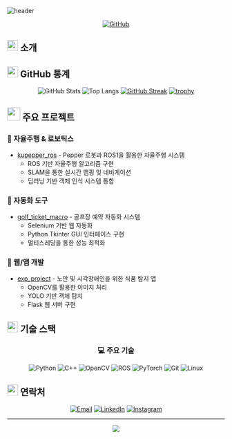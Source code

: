 ![header](https://capsule-render.vercel.app/api?type=wave&color=auto&height=300&section=header&text=Developer%20Profile&fontSize=70)

<div align="center">
  
[![GitHub](https://img.shields.io/badge/GitHub-181717?style=for-the-badge&logo=github&logoColor=white)](https://github.com/yeodonghyeon1)

</div>

## <img src="https://media2.giphy.com/media/QssGEmpkyEOhBCb7e1/giphy.gif?cid=ecf05e47a0n3gi1bfqntqmob8g9aid1oyj2wr3ds3mg700bl&rid=giphy.gif" width="25px"> 소개


## <img src="https://media.giphy.com/media/iY8CRBdQXODJSCERIr/giphy.gif" width="25px"> GitHub 통계
<div align="center">
  
![GitHub Stats](https://github-readme-stats.vercel.app/api?username=yeodonghyeon1&show_icons=true&theme=radical)
![Top Langs](https://github-readme-stats.vercel.app/api/top-langs/?username=yeodonghyeon1&layout=compact&theme=radical)
[![GitHub Streak](https://github-readme-streak-stats.herokuapp.com/?user=yeodonghyeon1&theme=radical)](https://git.io/streak-stats)
[![trophy](https://github-profile-trophy.vercel.app/?username=yeodonghyeon1&theme=radical&row=1&column=6)](https://github.com/ryo-ma/github-profile-trophy)

</div>

## <img src="https://media.giphy.com/media/WUlplcMpOCEmTGBtBW/giphy.gif" width="30px"> 주요 프로젝트

### 🚗 자율주행 & 로보틱스
- [kupepper_ros](https://github.com/yeodonghyeon1/kupepper_ros) - Pepper 로봇과 ROS1을 활용한 자율주행 시스템
  - ROS 기반 자율주행 알고리즘 구현
  - SLAM을 통한 실시간 맵핑 및 네비게이션
  - 딥러닝 기반 객체 인식 시스템 통합

### 🔧 자동화 도구
- [golf_ticket_macro](https://github.com/yeodonghyeon1/golf_ticket_macro) - 골프장 예약 자동화 시스템
  - Selenium 기반 웹 자동화
  - Python Tkinter GUI 인터페이스 구현
  - 멀티스레딩을 통한 성능 최적화

### 📱 웹/앱 개발
- [exp_project](https://github.com/yeodonghyeon1/exp_project) - 노안 및 시각장애인을 위한 식품 탐지 앱
  - OpenCV를 활용한 이미지 처리
  - YOLO 기반 객체 탐지
  - Flask 웹 서버 구현

## <img src="https://media.giphy.com/media/jSKBmKkvo2dPQQtsR1/giphy.gif" width="25px"> 기술 스택

<div align="center">

### 💻 주요 기술
![Python](https://img.shields.io/badge/Python-3776AB?style=for-the-badge&logo=Python&logoColor=white)
![C++](https://img.shields.io/badge/C++-00599C?style=for-the-badge&logo=c%2B%2B&logoColor=white)
![OpenCV](https://img.shields.io/badge/OpenCV-5C3EE8?style=for-the-badge&logo=opencv&logoColor=white)
![ROS](https://img.shields.io/badge/ROS-22314E?style=for-the-badge&logo=ros&logoColor=white)
![PyTorch](https://img.shields.io/badge/PyTorch-EE4C2C?style=for-the-badge&logo=pytorch&logoColor=white)
![Git](https://img.shields.io/badge/Git-F05032?style=for-the-badge&logo=git&logoColor=white)
![Linux](https://img.shields.io/badge/Linux-FCC624?style=for-the-badge&logo=linux&logoColor=black)


</div>

## <img src="https://media.giphy.com/media/LnQjpWaON8nhr21vNW/giphy.gif" width="25px"> 연락처
<div align="center">
  
[![Email](https://img.shields.io/badge/Email-EA4335?style=for-the-badge&logo=gmail&logoColor=white)](mailto:yeodonghyeon1@gmail.com)
[![LinkedIn](https://img.shields.io/badge/LinkedIn-0077B5?style=for-the-badge&logo=linkedin&logoColor=white)](https://www.linkedin.com/in/yeodonghyeon1/)
[![Instagram](https://img.shields.io/badge/Instagram-E4405F?style=for-the-badge&logo=Instagram&logoColor=white)](https://www.instagram.com/yeodonghyeon1/)

</div>

---
<div align="center">
  <img src="https://komarev.com/ghpvc/?username=yeodonghyeon1&color=blueviolet&style=for-the-badge">
</div>
